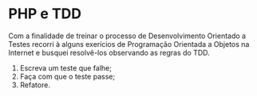 # PHP e TDD

Com a finalidade de treinar o processo de Desenvolvimento Orientado a Testes recorri à alguns exerícios de Programação Orientada a Objetos na Internet e busquei resolvê-los observando as regras do TDD.

1) Escreva um teste que falhe;
2) Faça com que o teste passe;
3) Refatore.


